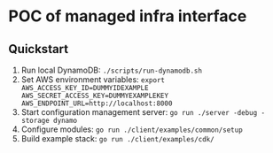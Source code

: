# POC of managed infra interface

## Quickstart

1. Run local DynamoDB: `./scripts/run-dynamodb.sh`
1. Set AWS environment variables: `export AWS_ACCESS_KEY_ID=DUMMYIDEXAMPLE AWS_SECRET_ACCESS_KEY=DUMMYEXAMPLEKEY AWS_ENDPOINT_URL=http://localhost:8000`
1. Start configuration management server: `go run ./server -debug -storage dynamo`
1. Configure modules: `go run ./client/examples/common/setup`
1. Build example stack: `go run ./client/examples/cdk/`
